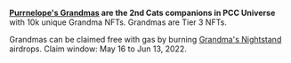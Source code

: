 **[Purrnelope's Grandmas](./grandmas/index.md) are the 2nd Cats companions in PCC Universe** with 10k unique Grandma NFTs. Grandmas are Tier 3 NFTs.

Grandmas can be claimed free with gas by burning [Grandma's Nightstand](../collections/kittyvault-purrks/8-grandma-s-nightstand.md) airdrops. Claim window: May 16 to Jun 13, 2022.
